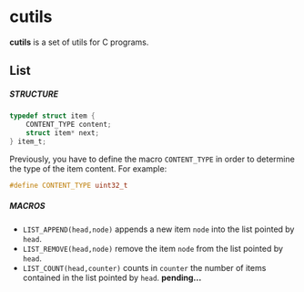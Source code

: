 # cutils #

**cutils** is a set of utils for C programs.

## List ##

##### STRUCTURE #####

```C
typedef struct item {
    CONTENT_TYPE content;
    struct item* next;
} item_t;
```

Previously, you have to define the macro `CONTENT_TYPE` in order to determine the type of the item content. For example:

```C
#define CONTENT_TYPE uint32_t
```

##### MACROS #####

- `LIST_APPEND(head,node)` appends a new item `node` into the list pointed by `head`.
- `LIST_REMOVE(head,node)` remove the item `node` from the list pointed by `head`.
- `LIST_COUNT(head,counter)` counts in `counter` the number of items contained in the list pointed by `head`. **pending...**


    




